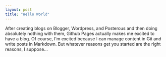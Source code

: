 ```yaml
---
layout: post
title: "Hello World"
---
```


After creating blogs on Blogger, Wordpress, and Posterous and then doing absolutely nothing with them, Github Pages actually makes me excited to have a blog. Of course, I'm excited because I can manage content in Git and write posts in Markdown. But whatever reasons get you started are the right reasons, I suppose...
